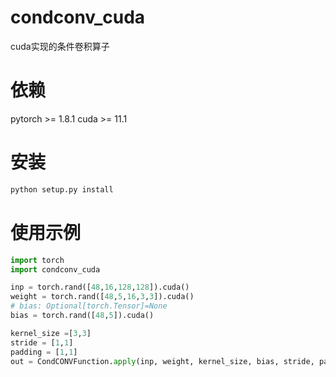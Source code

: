 # condconv_cuda
cuda实现的条件卷积算子

# 依赖
pytorch >= 1.8.1
cuda >= 11.1

# 安装
```sh
python setup.py install
```

# 使用示例
```python
import torch
import condconv_cuda 

inp = torch.rand([48,16,128,128]).cuda()
weight = torch.rand([48,5,16,3,3]).cuda()
# bias: Optional[torch.Tensor]=None
bias = torch.rand([48,5]).cuda()

kernel_size =[3,3]
stride = [1,1]
padding = [1,1]
out = CondCONVFunction.apply(inp, weight, kernel_size, bias, stride, padding)
```